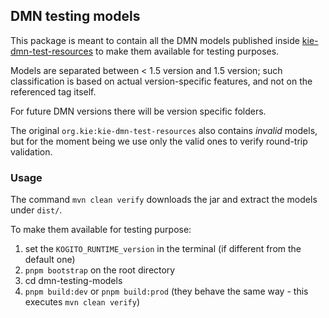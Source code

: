 ## DMN testing models

This package is meant to contain all the DMN models published inside [kie-dmn-test-resources](https://github.com/apache/incubator-kie-drools/tree/main/kie-dmn/kie-dmn-test-resources) to make them available for testing purposes.

Models are separated between < 1.5 version and 1.5 version; such classification is based on actual version-specific features, and not on the referenced tag itself.

For future DMN versions there will be version specific folders.

The original `org.kie:kie-dmn-test-resources` also contains _invalid_ models, but for the moment being we use only the valid ones to verify round-trip validation.

### Usage

The command `mvn clean verify` downloads the jar and extract the models under `dist/`.

To make them available for testing purpose:

1. set the `KOGITO_RUNTIME_version` in the terminal (if different from the default one)
2. `pnpm bootstrap` on the root directory
3. cd dmn-testing-models
4. `pnpm build:dev` or `pnpm build:prod` (they behave the same way - this executes `mvn clean verify`)
